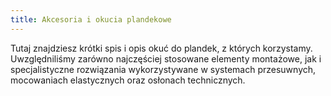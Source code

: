 ```yaml
---
title: Akcesoria i okucia plandekowe
---
```


Tutaj znajdziesz krótki spis i opis okuć do plandek, z których korzystamy.
Uwzględniliśmy zarówno najczęściej stosowane elementy montażowe, jak i
specjalistyczne rozwiązania wykorzystywane w systemach przesuwnych, mocowaniach
elastycznych oraz osłonach technicznych.
